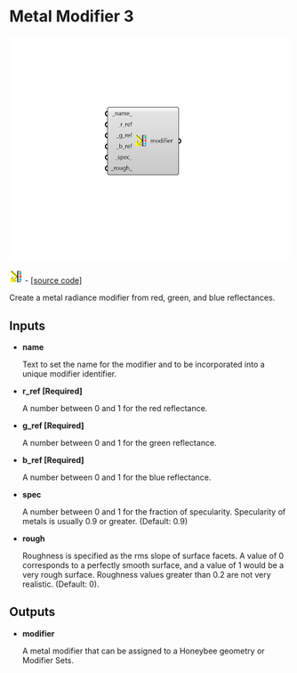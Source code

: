 # Metal Modifier 3

![](../../.gitbook/assets/Metal_Modifier_3.png)

![](../../.gitbook/assets/Metal_Modifier_3%20%281%29.png) - [\[source code\]](https://github.com/ladybug-tools/honeybee-grasshopper-radiance/blob/master/honeybee_grasshopper_radiance/src//HB%20Metal%20Modifier%203.py)

Create a metal radiance modifier from red, green, and blue reflectances.

## Inputs

* **name**

  Text to set the name for the modifier and to be incorporated into a unique modifier identifier. 

* **r\_ref \[Required\]**

  A number between 0 and 1 for the red reflectance. 

* **g\_ref \[Required\]**

  A number between 0 and 1 for the green reflectance. 

* **b\_ref \[Required\]**

  A number between 0 and 1 for the blue reflectance. 

* **spec**

  A number between 0 and 1 for the fraction of specularity. Specularity of metals is usually 0.9 or greater. \(Default: 0.9\) 

* **rough**

  Roughness is specified as the rms slope of surface facets. A value of 0 corresponds to a perfectly smooth surface, and a value of 1 would be a very rough surface. Roughness values greater than 0.2 are not very realistic. \(Default: 0\). 

## Outputs

* **modifier**

  A metal modifier that can be assigned to a Honeybee geometry or Modifier Sets. 

